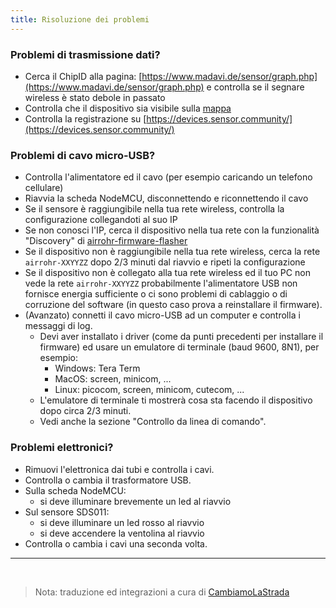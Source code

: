 ```yaml
---
title: Risoluzione dei problemi
---
```


### Problemi di trasmissione dati?

* Cerca il ChipID alla pagina:
  [https://www.madavi.de/sensor/graph.php](https://www.madavi.de/sensor/graph.php)
  e controlla se il segnare wireless è stato debole in passato
* Controlla che il dispositivo sia visibile sulla
  [mappa](https://maps.sensor.community)
* Controlla la registrazione su
  [https://devices.sensor.community/](https://devices.sensor.community/)

### Problemi di cavo micro-USB?

* Controlla l'alimentatore ed il cavo (per esempio caricando un
  telefono cellulare)
* Riavvia la scheda NodeMCU, disconnettendo e riconnettendo il cavo
* Se il sensore è raggiungibile nella tua rete wireless, controlla la
  configurazione collegandoti al suo IP
* Se non conosci l'IP, cerca il dispositivo nella tua rete con la
  funzionalità "Discovery" di
  [airrohr-firmware-flasher](https://github.com/opendata-stuttgart/airrohr-firmware-flasher/)
* Se il dispositivo non è raggiungibile nella tua rete wireless, cerca
  la rete `airrohr-XXYYZZ` dopo 2/3 minuti dal riavvio e ripeti la
  configurazione
* Se il dispositivo non è collegato alla tua rete wireless ed il tuo
  PC non vede la rete `airrohr-XXYYZZ` probabilmente l'alimentatore
  USB non fornisce energia sufficiente o ci sono problemi di cablaggio
  o di corruzione del software (in questo caso prova a reinstallare il
  firmware).
* (Avanzato) connetti il cavo micro-USB ad un computer e controlla i
  messaggi di log.
    * Devi aver installato i driver (come da punti precedenti per
      installare il firmware) ed usare un emulatore di terminale (baud
      9600, 8N1), per esempio:
        * Windows: Tera Term
        * MacOS: screen, minicom, ...
        * Linux: picocom, screen, minicom, cutecom, ...
    * L'emulatore di terminale ti mostrerà cosa sta facendo il
      dispositivo dopo circa 2/3 minuti.
    * Vedi anche la sezione "Controllo da linea di comando".

### Problemi elettronici?

* Rimuovi l'elettronica dai tubi e controlla i cavi.
* Controlla o cambia il trasformatore USB.
* Sulla scheda NodeMCU:
    * si deve illuminare brevemente un led al riavvio
* Sul sensore SDS011:
    * si deve illuminare un led rosso al riavvio
    * si deve accendere la ventolina al riavvio
* Controlla o cambia i cavi una seconda volta.

---

<br />

> Nota: traduzione ed integrazioni a cura di
> [CambiamoLaStrada](https://maps.sensor.community/?selection=PM25&nooverlay=true#16/46.0700/11.1130)
